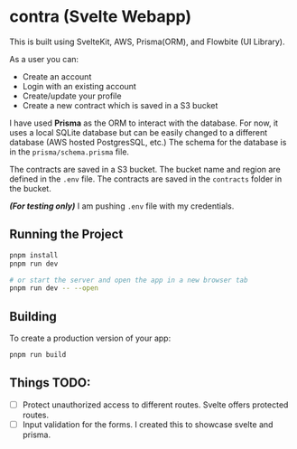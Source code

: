 # contra (Svelte Webapp)
This is built using SvelteKit, AWS, Prisma(ORM), and Flowbite (UI Library).

As a user you can:
- Create an account
- Login with an existing account
- Create/update your profile
- Create a new contract which is saved in a S3 bucket

I have used **Prisma** as the ORM to interact with the database. For now, it uses a local SQLite database but can be easily changed to a different database (AWS hosted PostgresSQL, etc.)
The schema for the database is in the `prisma/schema.prisma` file.

The contracts are saved in a S3 bucket. The bucket name and region are defined in the `.env` file. The contracts are saved in the `contracts` folder in the bucket.

**_(For testing only)_** I am pushing `.env` file with my credentials.

## Running the Project
```bash
pnpm install
pnpm run dev

# or start the server and open the app in a new browser tab
pnpm run dev -- --open
```

## Building

To create a production version of your app:

```bash
pnpm run build
```

## Things TODO:
- [ ] Protect unauthorized access to different routes. Svelte offers protected routes.
- [ ] Input validation for the forms. I created this to showcase svelte and prisma.